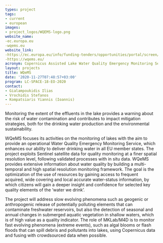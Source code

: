 ```yaml
---
types: project
tags:
- current
- european
images:
- project_logos/WQEMS-logo.png
website_name: 
-ec.europa.eu
-wqems.eu
website_link: 
-https://ec.europa.eu/info/funding-tenders/opportunities/portal/screen/opportunities/topic-details/lc-space-18-eo-2020
-https://wqems.eu/
acronym: Copernicus Assisted Lake Water Quality Emergency Monitoring Service
layout: projects
title: WQeMS
date: '2020-11-27T07:48:57+03:00'
program: LC-SPACE-18-EO-2020
contact:
- Gialampoukidis Ilias
- Vrochidis Stefanos
- Kompatsiaris Yiannis (Ioannis)
---
```

<p>
Monitoring the extent of the effluents in the lake provides a warning about the risk of water contamination and contributes to impact mitigation strategies, both for the drinking water production and the environmental sustainability.
</p>
<p>
WQeMS focuses its activities on the monitoring of lakes with the aim to provide an operational Water Quality Emergency Monitoring Service, which enhances our ability to deliver drinking water in all EU member states. The project exploits Sentinel satellite data for quality monitoring at a finer spatial resolution level, following validated processes with in situ data. WQeMS provides extensive information about water quality by building a multi-temporal and high spatial resolution monitoring framework. The goal is the optimization of the use of resources by gaining access to frequent acquired, wide covering and local accurate water-status information, by which citizens will gain a deeper insight and confidence for selected key quality elements of the ‘water we drink’. 
</p>
<p>
The project will address slow evolving phenomena such as geogenic or anthropogenic release of potentially polluting elements that can contaminate freshwater reservoirs, but also the detection of seasonal and annual changes in submerged aquatic vegetation in shallow waters, which is of high value as a quality indicator. The role of MKLab/M4D is to monitor fast evolving phenomena (extreme events), such as algal blooms or flash floods that can spill debris and pollutants into lakes, using Copernicus data and fusing with crowdsourced data when possible.
</p>
